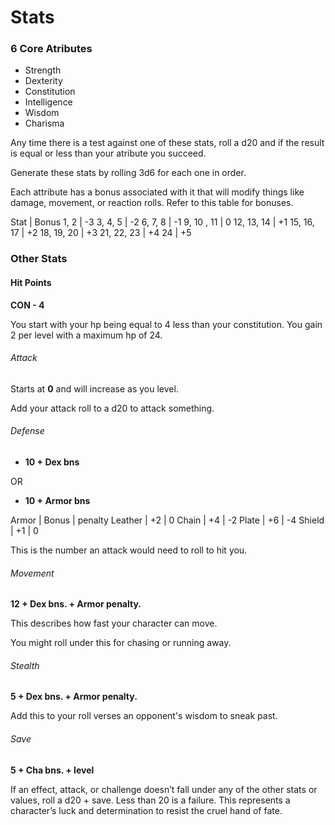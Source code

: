# Stats

### 6 Core Atributes

- Strength
- Dexterity
- Constitution
- Intelligence
- Wisdom
- Charisma

Any time there is a test against one of these stats, roll a d20 and if the
result is equal or less than your atribute you succeed.

Generate these stats by rolling 3d6 for each one in order.

Each attribute has a bonus associated with it that will modify things like
damage, movement, or reaction rolls.
Refer to this table for bonuses.

Stat | Bonus
1, 2 | -3
3, 4, 5 | -2
6, 7, 8 | -1
9, 10 , 11 | 0
12, 13, 14 | +1
15, 16, 17 | +2
18, 19, 20 | +3
21, 22, 23 | +4
24 | +5

### Other Stats

#### Hit Points

**CON - 4**

You start with your hp being equal to 4 less than your constitution.
You gain 2 per level with a maximum hp of 24.

###### Attack

Starts at **0** and will increase as you level. 

Add your attack roll to a d20 to attack something.

###### Defense

- **10 + Dex bns**

OR

- **10 + Armor bns**

Armor | Bonus | penalty
Leather | +2 | 0
Chain | +4 | -2
Plate | +6 | -4
Shield | +1 | 0

This is the number an attack would need to roll to hit you.

###### Movement

**12 + Dex bns. +  Armor penalty.**

This describes how fast your character can move. 

You might roll under this for chasing or running away.

###### Stealth

**5 + Dex bns. +  Armor penalty.**

Add this to your roll verses an opponent's wisdom to sneak past.

###### Save

**5 + Cha bns. + level**

If an effect, attack,
or challenge doesn’t fall under any of the other stats or values,
roll a d20 + save. 
Less than 20 is a failure. 
This represents a character’s luck and determination
to resist the cruel hand of fate.
